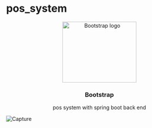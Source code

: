 # pos_system


<p align="center">
  <a href="https://getbootstrap.com/">
    <img src="https://getbootstrap.com/docs/5.2/assets/brand/bootstrap-logo-shadow.png" alt="Bootstrap logo" width="200" height="165">
  </a>
</p>

<h3 align="center">Bootstrap</h3>

<p align="center">
  pos system with spring boot back end
  <br>

</p>








![Capture](https://user-images.githubusercontent.com/54094629/197314638-5e8837bc-db64-46d5-84b1-a413ab6d08e8.PNG)
